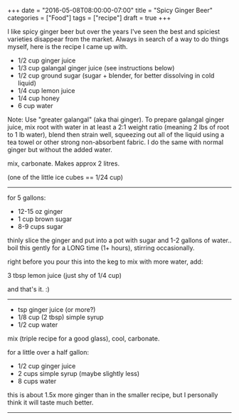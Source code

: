 +++
date = "2016-05-08T08:00:00-07:00"
title = "Spicy Ginger Beer"
categories = ["Food"]
tags = ["recipe"]
draft = true
+++

I like spicy ginger beer but over the years I've seen the best and spiciest varieties disappear from the market.  Always in search of a way to do things myself, here is the recipe I came up with.

<!-- more -->

* 1/2 cup ginger juice
* 1/3 cup galangal ginger juice (see instructions below)
* 1/2 cup ground sugar (sugar + blender, for better dissolving in cold liquid)
* 1/4 cup lemon juice
* 1/4 cup honey
* 6   cup water

Note: Use "greater galangal" (aka thai ginger).  To prepare galangal ginger juice, mix root with water in at least a 2:1 weight ratio (meaning 2 lbs of root to 1 lb water), blend then strain well, squeezing out all of the liquid using a tea towel or other strong non-absorbent fabric.  I do the same with normal ginger but without the added water.

mix, carbonate.  Makes approx 2 litres.

(one of the little ice cubes == 1/24 cup)


--------------------------------------

for 5 gallons:

* 12-15 oz ginger
* 1 cup brown sugar
* 8-9 cups sugar

thinly slice the ginger and put into a pot with sugar and 1-2 gallons of
water..  boil this gently for a LONG time (1+ hours), stirring
occasionally.

right before you pour this into the keg to mix with more water, add:

3 tbsp lemon juice (just shy of 1/4 cup)

and that's it.  :)


--------------------------------------

*  tsp ginger juice (or more?)
* 1/8 cup (2 tbsp) simple syrup
* 1/2 cup water

mix (triple recipe for a good glass), cool, carbonate.

for a little over a half gallon:

* 1/2 cup ginger juice
* 2 cups  simple syrup (maybe slightly less)
* 8 cups  water

this is about 1.5x more ginger than in the smaller recipe, but I personally
think it will taste much better.

--------------------------------------

